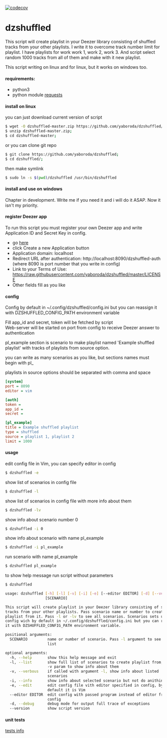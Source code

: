 [![codecov](https://codecov.io/gh/yaboroda/dzshuffled/branch/master/graph/badge.svg)](https://codecov.io/gh/yaboroda/dzshuffled)
# dzshuffled

This script will create playlist in your Deezer library consisting of shuffled tracks from your other playlists. I write it to overcome track number limit for playlist. I have playlists for work work 1, work 2, work 3. And script select random 1000 tracks from all of them and make with it new playlist.  

This script writing on linux and for linux, but it works on windows too.

#### requirements:  
 - python3
 - python module [requests](http://docs.python-requests.org/en/master/user/install/)

#### install on linux
you can just download current version of script
```sh
$ wget -O dzshuffled-master.zip https://github.com/yaboroda/dzshuffled/archive/master.zip;
$ unzip dzshuffled-master.zip;
$ cd dzshuffled-master;
```

or you can clone git repo
```sh
$ git clone https://github.com/yaboroda/dzshuffled;
$ cd dzshuffled/;
```

then make symlink
```sh
$ sudo ln -s $(pwd)/dzshuffled /usr/bin/dzshuffled
```

#### install and use on windows
Chapter in development. Write me if you need it and i will do it ASAP. Now it isn't my priority.

#### register Deezer app
To run this script you must register your own Deezer app and write Application ID and Secret Key in config.
 - go [here](https://developers.deezer.com/myapps)
 - click Create a new Application button
 - Application domain: localhost
 - Redirect URL after authentication: http://localhost:8090/dzshuffled-auth  
 (where 8090 is port number that you write in config)
 - Link to your Terms of Use: https://raw.githubusercontent.com/yaboroda/dzshuffled/master/LICENSE
 - Other fields fill as you like
 
#### config
Config by default in ~/.config/dzshuffled/config.ini but you can reassign
it with DZSHUFFLED_CONFIG_PATH environment variable

Fill app_id and secret, token will be fetched by script  
Web-server will be started on port from config to receive Deezer answer to authentication  

pl_example section is scenario to make playlist named 'Example shuffled playlist' with tracks of playlists from source option.  

you can write as many scenarios as you like, but sections names must begin with pl_ 

playlists in source options should be separated with comma and space 

```ini
[system]
port = 8090
editor = vim

[auth]
token = 
app_id = 
secret = 

[pl_example]
title = Example shuffled playlist
type = shuffled
source = playlist 1, playlist 2
limit = 1000
```

#### usage
edit config file in Vim, you can specify editor in config
```sh
$ dzshuffled -e
```

show list of scenarios in config file
```sh
$ dzshuffled -l
```

show list of scenarios in config file with more info about them
```sh
$ dzshuffled -lv
```

show info about scenario number 0
```sh
$ dzshuffled -i 0
```

show info about scenario with name pl_example
```sh
$ dzshuffled -i pl_example
```

run scenario with name pl_example
```sh
$ dzshuffled pl_example
```

to show help message run script without parameters
```sh
$ dzshuffled

usage: dzshuffled [-h] [-l] [-v] [-i] [-e] [--editor EDITOR] [-d] [--version]
                  [SCENARIO]

This script will create playlist in your Deezer library consisting of shuffled
tracks from your other playlists. Pass scenario name or number to create
playlist from it. Pass -l or -lv to see all scenarios. Scenarios sets up in
config wich by default in ~/.config/dzshuffled/config.ini but you can reassign
it with DZSHUFFLED_CONFIG_PATH environment variable.

positional arguments:
  SCENARIO         name or number of scenario. Pass -l argument to see full
                   list

optional arguments:
  -h, --help       show this help message and exit
  -l, --list       show full list of scenarios to create playlist from, pass
                   -v param to show info about them
  -v, --verbous    if called with argument -l, show info about listed
                   scenarios
  -i, --info       show info about selected scenario but not do anithing
  -e, --edit       edit config file vith editor specified in config, by
                   default it is Vim
  --editor EDITOR  edit config with passed program instead of editor from
                   config
  -d, --debug      debug mode for output full trace of exceptions
  --version        show script version

```

#### unit tests
[tests info](/tests.md)